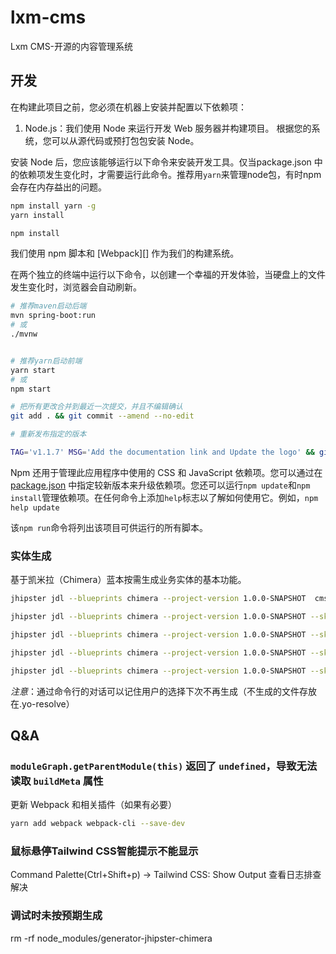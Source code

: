 # lxm-cms

Lxm CMS-开源的内容管理系统

## 开发

在构建此项目之前，您必须在机器上安装并配置以下依赖项：

1. Node.js：我们使用 Node 来运行开发 Web 服务器并构建项目。
   根据您的系统，您可以从源代码或预打包包安装 Node。

安装 Node 后，您应该能够运行以下命令来安装开发工具。仅当package.json
中的依赖项发生变化时，才需要运行此命令。推荐用`yarn`来管理node包，有时npm会存在内存益出的问题。

```bash
npm install yarn -g
yarn install

npm install
```

我们使用 npm 脚本和 [Webpack][] 作为我们的构建系统。

在两个独立的终端中运行以下命令，以创建一个幸福的开发体验，当硬盘上的文件发生变化时，浏览器会自动刷新。

```bash
# 推荐maven启动后端
mvn spring-boot:run
# 或
./mvnw


# 推荐yarn启动前端
yarn start
# 或
npm start

# 把所有更改合并到最近一次提交，并且不编辑确认
git add . && git commit --amend --no-edit

# 重新发布指定的版本

TAG='v1.1.7' MSG='Add the documentation link and Update the logo' && git push -d origin "${TAG}" && git tag -d "${TAG}" && git tag "${TAG}" -m "${MSG}" && git push origin "${TAG}"

```

Npm 还用于管理此应用程序中使用的 CSS 和 JavaScript 依赖项。您可以通过在[package.json](package.json)
中指定较新版本来升级依赖项。您还可以运行`npm update`和`npm install`管理依赖项。在任何命令上添加`help`标志以了解如何使用它。例如，`npm help update`

该`npm run`命令将列出该项目可供运行的所有脚本。

### 实体生成

基于凯米拉（Chimera）蓝本按需生成业务实体的基本功能。

```bash
jhipster jdl --blueprints chimera --project-version 1.0.0-SNAPSHOT  cms.jdl

jhipster jdl --blueprints chimera --project-version 1.0.0-SNAPSHOT --skip-git --skip-cache --skip-install  cms.jdl

jhipster jdl --blueprints chimera --project-version 1.0.0-SNAPSHOT --skip-server --skip-git --skip-cache --skip-install  cms.jdl

jhipster jdl --blueprints chimera --project-version 1.0.0-SNAPSHOT --skip-fake-data --skip-db-changelog --skip-git --skip-cache --skip-install  cms.jdl

jhipster jdl --blueprints chimera --project-version 1.0.0-SNAPSHOT --skip-server --skip-git --skip-cache --skip-install --skip-fake-data --skip-db-changelog  cms.jdl

```

_注意_：通过命令行的对话可以记住用户的选择下次不再生成（不生成的文件存放在.yo-resolve）

## Q&A

### `moduleGraph.getParentModule(this)` 返回了 `undefined`，导致无法读取 `buildMeta` 属性

更新 Webpack 和相关插件（如果有必要）

```bash
yarn add webpack webpack-cli --save-dev
```

### 鼠标悬停Tailwind CSS智能提示不能显示

Command Palette(Ctrl+Shift+p) -> Tailwind CSS: Show Output 查看日志排查解决

### 调试时未按预期生成

rm -rf node_modules/generator-jhipster-chimera
